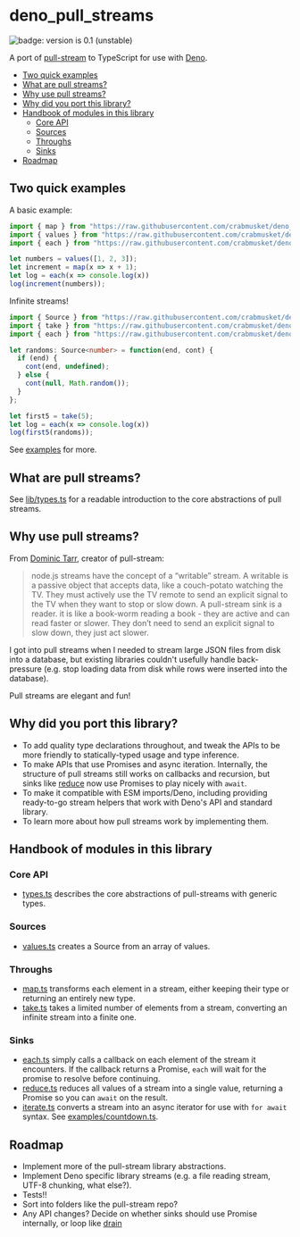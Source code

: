 # deno_pull_streams

![badge: version is 0.1 (unstable)](https://img.shields.io/badge/version-0.1%20%28unstable%29-red)

A port of [pull-stream](https://github.com/pull-stream/pull-stream) to TypeScript for use with [Deno](https://deno.land).

<!-- MDTOC maxdepth:6 firsth1:0 numbering:0 flatten:0 bullets:1 updateOnSave:1 -->

- [Two quick examples](#two-quick-examples)   
- [What are pull streams?](#what-are-pull-streams)   
- [Why use pull streams?](#why-use-pull-streams)   
- [Why did you port this library?](#why-did-you-port-this-library)   
- [Handbook of modules in this library](#handbook-of-modules-in-this-library)   
   - [Core API](#core-api)   
   - [Sources](#sources)   
   - [Throughs](#throughs)   
   - [Sinks](#sinks)   
- [Roadmap](#roadmap)   

<!-- /MDTOC -->

## Two quick examples

A basic example:

```typescript
import { map } from "https://raw.githubusercontent.com/crabmusket/deno_pull_streams/v0.1/lib/map.ts"
import { values } from "https://raw.githubusercontent.com/crabmusket/deno_pull_streams/v0.1/lib/values.ts"
import { each } from "https://raw.githubusercontent.com/crabmusket/deno_pull_streams/v0.1/lib/each.ts"

let numbers = values([1, 2, 3]);
let increment = map(x => x + 1);
let log = each(x => console.log(x))
log(increment(numbers));
```

Infinite streams!

```typescript
import { Source } from "https://raw.githubusercontent.com/crabmusket/deno_pull_streams/v0.1/lib/types.ts"
import { take } from "https://raw.githubusercontent.com/crabmusket/deno_pull_streams/v0.1/lib/take.ts"
import { each } from "https://raw.githubusercontent.com/crabmusket/deno_pull_streams/v0.1/lib/each.ts"

let randoms: Source<number> = function(end, cont) {
  if (end) {
    cont(end, undefined);
  } else {
    cont(null, Math.random());
  }
};

let first5 = take(5);
let log = each(x => console.log(x))
log(first5(randoms));
```

See [examples](./examples) for more.

## What are pull streams?

See [lib/types.ts](./lib/types.ts) for a readable introduction to the core abstractions of pull streams.

## Why use pull streams?

From [Dominic Tarr](https://dominictarr.com/post/149248845122/pull-streams-pull-streams-are-a-very-simple), creator of pull-stream:

> node.js streams have the concept of a “writable” stream. A writable is a passive object that accepts data, like a couch-potato watching the TV. They must actively use the TV remote to send an explicit signal to the TV when they want to stop or slow down. A pull-stream sink is a reader. it is like a book-worm reading a book - they are active and can read faster or slower. They don’t need to send an explicit signal to slow down, they just act slower.

I got into pull streams when I needed to stream large JSON files from disk into a database, but existing libraries couldn't usefully handle back-pressure (e.g. stop loading data from disk while rows were inserted into the database).

Pull streams are elegant and fun!

## Why did you port this library?

- To add quality type declarations throughout, and tweak the APIs to be more friendly to statically-typed usage and type inference.
- To make APIs that use Promises and async iteration. Internally, the structure of pull streams still works on callbacks and recursion, but sinks like [reduce](./lib/reduce.ts) now use Promises to play nicely with `await`.
- To make it compatible with ESM imports/Deno, including providing ready-to-go stream helpers that work with Deno's API and standard library.
- To learn more about how pull streams work by implementing them.

## Handbook of modules in this library

### Core API

- [types.ts](./lib/types.ts) describes the core abstractions of pull-streams with generic types.

### Sources

- [values.ts](./lib/values.ts) creates a Source from an array of values.

### Throughs

- [map.ts](./lib/map.ts) transforms each element in a stream, either keeping their type or returning an entirely new type.
- [take.ts](./lib/take.ts) takes a limited number of elements from a stream, converting an infinite stream into a finite one.

### Sinks

- [each.ts](./lib/each.ts) simply calls a callback on each element of the stream it encounters. If the callback returns a Promise, `each` will wait for the promise to resolve before continuing.
- [reduce.ts](./lib/reduce.ts) reduces all values of a stream into a single value, returning a Promise so you can `await` on the result.
- [iterate.ts](./lib/iterate.ts) converts a stream into an async iterator for use with `for await` syntax. See [examples/countdown.ts](./examples/countdown.ts).

## Roadmap

- Implement more of the pull-stream library abstractions.
- Implement Deno specific library streams (e.g. a file reading stream, UTF-8 chunking, what else?).
- Tests!!
- Sort into folders like the pull-stream repo?
- Any API changes? Decide on whether sinks should use Promise internally, or loop like [drain](https://github.com/pull-stream/pull-stream/blob/master/sinks/drain.js)
